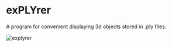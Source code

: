 # exPLYrer

A program for convenient displaying 3d objects stored in .ply files.

![explyrer](https://user-images.githubusercontent.com/75221970/111033294-c8e92d80-8410-11eb-8379-376a9a6d5eb1.png)

